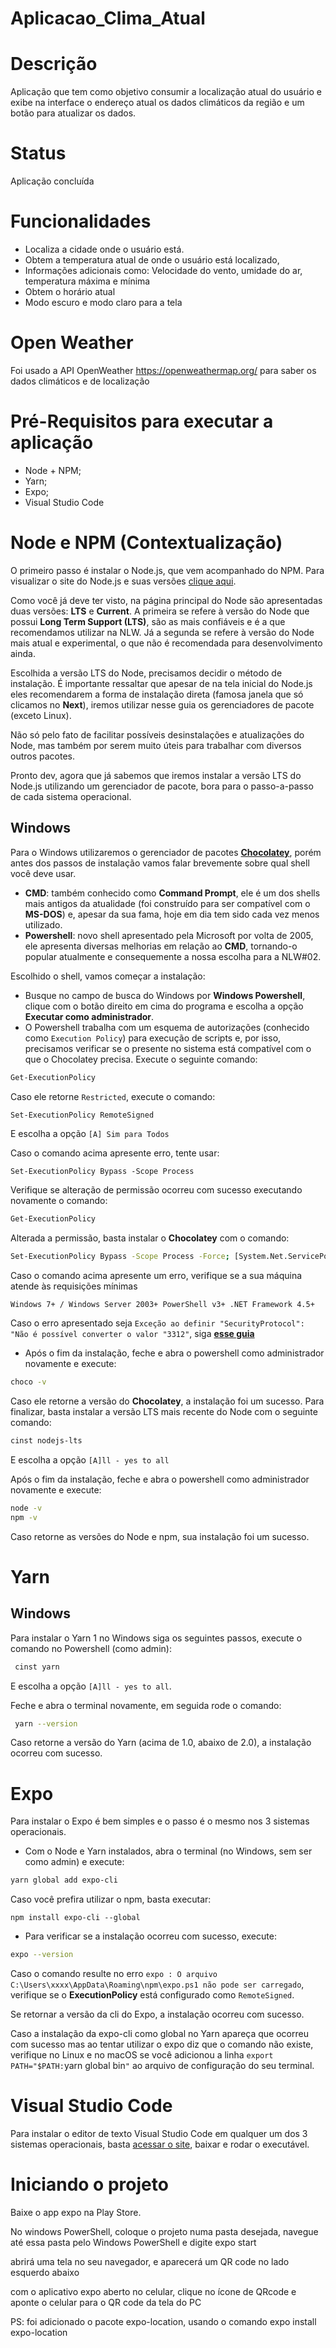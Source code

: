 # Aplicacao_Clima_Atual

# Descrição

Aplicação que tem como objetivo consumir a localização atual do usuário e exibe na interface o endereço atual os dados climáticos da região e um botão para atualizar os dados.

# Status

Aplicação concluída

# Funcionalidades

- Localiza a cidade onde o usuário está.
- Obtem a temperatura atual de onde o usuário está localizado, 
- Informações adicionais como: Velocidade do vento, umidade do ar, temperatura máxima e mínima
- Obtem o horário atual
- Modo escuro e modo claro para a tela

# Open Weather 

Foi usado a API OpenWeather https://openweathermap.org/ para saber os dados climáticos e de localização

# Pré-Requisitos para executar a aplicação 

- Node + NPM;
- Yarn;
- Expo;
- Visual Studio Code

# Node e NPM (Contextualização)

O primeiro passo é instalar o Node.js, que vem acompanhado do NPM. Para visualizar o site do Node.js e suas versões [clique aqui](https://nodejs.org/en/).

Como você já deve ter visto, na página principal do Node são apresentadas duas versões: **LTS** e **Current**. A primeira se refere à versão do Node que possui **Long Term Support (LTS)**, são as mais confiáveis e é a que recomendamos utilizar na NLW. Já a segunda se refere à versão do Node mais atual e experimental, o que não é recomendada para desenvolvimento ainda.

Escolhida a versão LTS do Node, precisamos decidir o método de instalação. É importante ressaltar que apesar de na tela inicial do Node.js eles recomendarem a forma de instalação direta (famosa janela que só clicamos no **Next**), iremos utilizar nesse guia os gerenciadores de pacote (exceto Linux). 

Não só pelo fato de facilitar possíveis desinstalações e atualizações do Node, mas também por serem muito úteis para trabalhar com diversos outros pacotes.

Pronto dev, agora que já sabemos que iremos instalar a versão LTS do Node.js utilizando um gerenciador de pacote, bora para o passo-a-passo de cada sistema operacional.

## Windows

Para o Windows utilizaremos o gerenciador de pacotes **[Chocolatey](https://chocolatey.org/)**, porém antes dos passos de instalação vamos falar brevemente sobre qual shell você deve usar.

- **CMD**: também conhecido como **Command Prompt**, ele é um dos shells mais antigos da atualidade (foi construído para ser compatível com o **MS-DOS**) e, apesar da sua fama, hoje em dia tem sido cada vez menos utilizado.
- **Powershell**: novo shell apresentado pela Microsoft por volta de 2005, ele apresenta diversas melhorias em relação ao **CMD**, tornando-o popular atualmente e consequemente a nossa escolha para a NLW#02.

Escolhido o shell, vamos começar a instalação:

- Busque no campo de busca do Windows por **Windows Powershell**, clique com o botão direito em cima do programa e escolha a opção **Executar como administrador**.
- O Powershell trabalha com um esquema de autorizações (conhecido como `Execution Policy`) para execução de scripts e, por isso, precisamos verificar se o presente no sistema está compatível com o que o Chocolatey precisa. Execute o seguinte comando:

```bash
Get-ExecutionPolicy
```

Caso ele retorne `Restricted`, execute o comando:

```bash
Set-ExecutionPolicy RemoteSigned
```

E escolha a opção `[A] Sim para Todos`

Caso o comando acima apresente erro, tente usar:

`Set-ExecutionPolicy Bypass -Scope Process`

Verifique se alteração de permissão ocorreu com sucesso executando novamente o comando:

```bash
Get-ExecutionPolicy
```

Alterada a permissão, basta instalar o **Chocolatey** com o comando:

```bash
Set-ExecutionPolicy Bypass -Scope Process -Force; [System.Net.ServicePointManager]::SecurityProtocol = [System.Net.ServicePointManager]::SecurityProtocol -bor 3072; iex ((New-Object System.Net.WebClient).DownloadString('https://chocolatey.org/install.ps1'))
```

Caso o comando acima apresente um erro, verifique se a sua máquina atende às requisições mínimas

`Windows 7+ / Windows Server 2003+
PowerShell v3+
.NET Framework 4.5+`

Caso o erro apresentado seja `Exceção ao definir "SecurityProtocol": "Não é possível converter o valor "3312"`, siga **[esse guia](https://chocolatey.org/blog/remove-support-for-old-tls-versions)**

- Após o fim da instalação, feche e abra o powershell como administrador novamente e execute:

```bash
choco -v
```

Caso ele retorne a versão do **Chocolatey**, a instalação foi um sucesso. Para finalizar, basta instalar a versão LTS mais recente do Node com o seguinte comando:

```bash
cinst nodejs-lts
```

E escolha a opção `[A]ll - yes to all`

Após o fim da instalação, feche e abra o powershell como administrador novamente e execute:

```bash
node -v
npm -v
```

Caso retorne as versões do Node e npm, sua instalação foi um sucesso.


# Yarn

## Windows

Para instalar o Yarn 1 no Windows siga os seguintes passos, execute o comando no Powershell (como admin):

```bash
 cinst yarn
```

E escolha a opção `[A]ll - yes to all`. 

Feche e abra o terminal novamente, em seguida rode o comando:

```bash
 yarn --version
```

Caso retorne a versão do Yarn (acima de 1.0, abaixo de 2.0), a instalação ocorreu com sucesso.

# Expo

Para instalar o Expo é bem simples e o passo é o mesmo nos 3 sistemas operacionais. 

- Com o Node e Yarn instalados, abra o terminal (no Windows, sem ser como admin) e execute:

```bash
yarn global add expo-cli
```

Caso você prefira utilizar o npm, basta executar:

`npm install expo-cli --global`

- Para verificar se a instalação ocorreu com sucesso, execute:

```bash
expo --version
```

Caso o comando resulte no erro `expo : O arquivo C:\Users\xxxx\AppData\Roaming\npm\expo.ps1 não pode ser carregado`, verifique se o **ExecutionPolicy** está configurado como `RemoteSigned`.

Se retornar a versão da cli do Expo, a instalação ocorreu com sucesso.

Caso a instalação da expo-cli como global no Yarn apareça que ocorreu com sucesso mas ao tentar utilizar o expo diz que o comando não existe, verifique no Linux e no macOS se você adicionou a linha `export PATH="$PATH:`yarn global bin`"` ao arquivo de configuração do seu terminal.

# Visual Studio Code

Para instalar o editor de texto Visual Studio Code em qualquer um dos 3 sistemas operacionais, basta [acessar o site](https://code.visualstudio.com/), baixar e rodar o executável.

# Iniciando o projeto

Baixe o app expo na Play Store. 

No windows PowerShell, coloque o projeto numa pasta desejada, navegue até essa pasta pelo Windows PowerShell e digite expo start

abrirá uma tela no seu navegador, e aparecerá um QR code no lado esquerdo abaixo

com o aplicativo expo aberto no celular, clique no ícone de QRcode e aponte o celular para o QR code da tela do PC

PS: foi adicionado o pacote expo-location, usando o comando expo install expo-location

